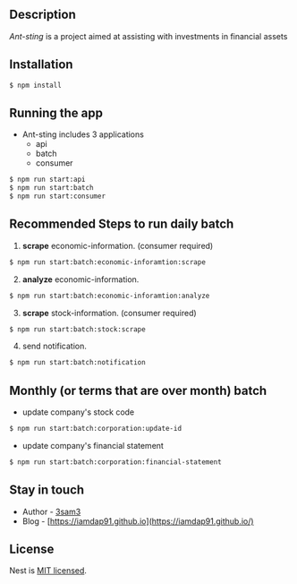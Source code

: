 ## Description

_Ant-sting_ is a project aimed at assisting with investments in financial assets

## Installation

```bash
$ npm install
```

## Running the app

- Ant-sting includes 3 applications
  - api
  - batch
  - consumer

```bash
$ npm run start:api
$ npm run start:batch
$ npm run start:consumer
```

## Recommended Steps to run daily batch

1. **scrape** economic-information. (consumer required)

```bash
$ npm run start:batch:economic-inforamtion:scrape
```

2. **analyze** economic-information.

```bash
$ npm run start:batch:economic-inforamtion:analyze
```

3. **scrape** stock-information. (consumer required)

```bash
$ npm run start:batch:stock:scrape
```

4. send notification.

```bash
$ npm run start:batch:notification
```

[//]: # '## Support'
[//]: # "Nest is an MIT-licensed open source project. It can grow thanks to the sponsors and support by the amazing backers. If you'd like to join them, please [read more here](https://docs.nestjs.com/support)."

## Monthly (or terms that are over month) batch

- update company's stock code

```bash
$ npm run start:batch:corporation:update-id
```

- update company's financial statement

```bash
$ npm run start:batch:corporation:financial-statement
```

## Stay in touch

- Author - [3sam3]()
- Blog - [https://iamdap91.github.io](https://iamdap91.github.io/)

## License

Nest is [MIT licensed](LICENSE).
